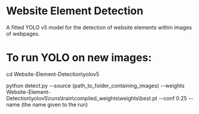 # Website Element Detection
 A fitted YOLO v5 model for the detection of website elements within images of webpages.

# To run YOLO on new images:
 cd Website-Element-Detection\yolov5

 python detect.py --source (path_to_folder_containing_images) --weights Website-Element-Detection\yolov5\runs\train\compiled_weights\weights\best.pt --conf 0.25 --name (the name given to the run)
